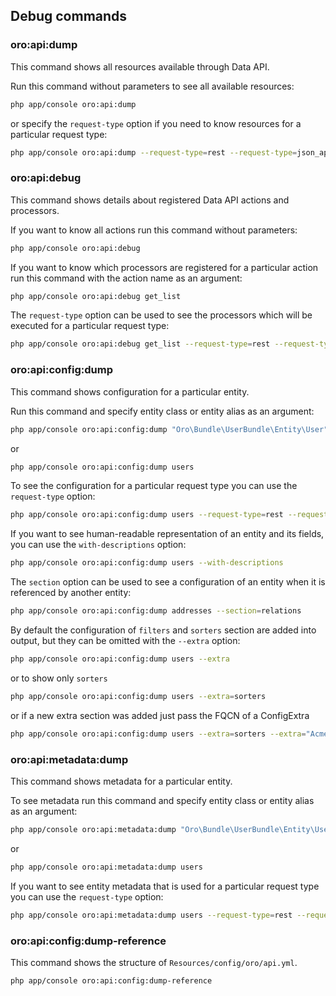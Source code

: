 Debug commands
--------------

### oro:api:dump
This command shows all resources available through Data API.

Run this command without parameters to see all available resources:

```bash
php app/console oro:api:dump
```

or specify the `request-type` option if you need to know resources for a particular request type:

```bash
php app/console oro:api:dump --request-type=rest --request-type=json_api
```

### oro:api:debug
This command shows details about registered Data API actions and processors.

If you want to know all actions run this command without parameters:

```bash
php app/console oro:api:debug
```

If you want to know which processors are registered for a particular action run this command with the action name as an argument:

```bash
php app/console oro:api:debug get_list
```

The `request-type` option can be used to see the processors which will be executed for a particular request type:

```bash
php app/console oro:api:debug get_list --request-type=rest --request-type=json_api
```

### oro:api:config:dump
This command shows configuration for a particular entity.

Run this command and specify entity class or entity alias as an argument:

```bash
php app/console oro:api:config:dump "Oro\Bundle\UserBundle\Entity\User"
```

or

```bash
php app/console oro:api:config:dump users
```

To see the configuration for a particular request type you can use the `request-type` option:

```bash
php app/console oro:api:config:dump users --request-type=rest --request-type=json_api
```

If you want to see human-readable representation of an entity and its fields, you can use the `with-descriptions` option:

```bash
php app/console oro:api:config:dump users --with-descriptions
```

The `section` option can be used to see a configuration of an entity when it is referenced by another entity:

```bash
php app/console oro:api:config:dump addresses --section=relations
```

By default the configuration of `filters` and `sorters` section are added into output, but they can be omitted with the `--extra` option:

```bash
php app/console oro:api:config:dump users --extra
```

or to show only `sorters`

```bash
php app/console oro:api:config:dump users --extra=sorters
```

or if a new extra section was added just pass the FQCN of a ConfigExtra

```bash
php app/console oro:api:config:dump users --extra=sorters --extra="Acme\Bundle\AcmeBundle\Config\AcmeConfigExtra"
```

### oro:api:metadata:dump
This command shows metadata for a particular entity.

To see metadata run this command and specify entity class or entity alias as an argument:

```bash
php app/console oro:api:metadata:dump "Oro\Bundle\UserBundle\Entity\User"
```

or

```bash
php app/console oro:api:metadata:dump users
```

If you want to see entity metadata that is used for a particular request type you can use the `request-type` option:

```bash
php app/console oro:api:metadata:dump users --request-type=rest --request-type=json_api
```

### oro:api:config:dump-reference
This command shows the structure of `Resources/config/oro/api.yml`.

```bash
php app/console oro:api:config:dump-reference
```
